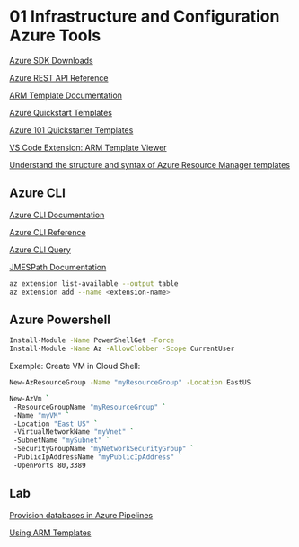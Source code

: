 # 01 Infrastructure and Configuration Azure Tools

[Azure SDK Downloads](https://azure.microsoft.com/en-gb/downloads/)

[Azure REST API Reference](https://docs.microsoft.com/en-us/rest/api/azure/)

[ARM Template Documentation](https://docs.microsoft.com/en-us/azure/azure-resource-manager/templates/)

[Azure Quickstart Templates](https://azure.microsoft.com/en-us/resources/templates/)

[Azure 101 Quickstarter Templates](https://github.com/Azure/azure-quickstart-templates)

[VS Code Extension: ARM Template Viewer](https://marketplace.visualstudio.com/items?itemName=bencoleman.armview)

[Understand the structure and syntax of Azure Resource Manager templates](https://docs.microsoft.com/en-us/azure/azure-resource-manager/templates/template-syntax)

## Azure CLI

[Azure CLI Documentation](https://docs.microsoft.com/en-us/cli/azure/?view=azure-cli-latest)

[Azure CLI Reference](https://docs.microsoft.com/en-us/cli/azure/reference-index?view=azure-cli-latest)

[Azure CLI Query](https://docs.microsoft.com/en-us/cli/azure/query-azure-cli?view=azure-cli-latest)

[JMESPath Documentation](http://jmespath.org/)

```bash
az extension list-available --output table
az extension add --name <extension-name>
```

## Azure Powershell

```bash
Install-Module -Name PowerShellGet -Force
Install-Module -Name Az -AllowClobber -Scope CurrentUser
```

Example: Create VM in Cloud Shell:

```bash
New-AzResourceGroup -Name "myResourceGroup" -Location EastUS

New-AzVm `
 -ResourceGroupName "myResourceGroup" `
 -Name "myVM" `
 -Location "East US" `
 -VirtualNetworkName "myVnet" `
 -SubnetName "mySubnet" `
 -SecurityGroupName "myNetworkSecurityGroup" `
 -PublicIpAddressName "myPublicIpAddress" `
 -OpenPorts 80,3389
```

## Lab

[Provision databases in Azure Pipelines](https://docs.microsoft.com/en-us/learn/modules/provision-database-azure-pipelines/)

[Using ARM Templates](http://microsoft.github.io/PartsUnlimited/iac/200.2x-IaC-AZ-400T05AppInfra.html)
